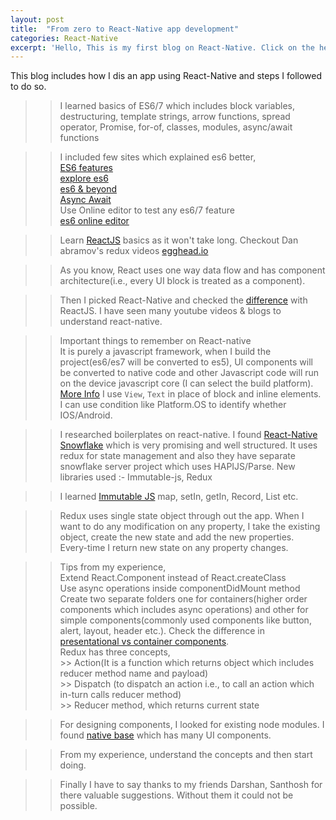 ```yaml
---
layout: post
title:  "From zero to React-Native app development"
categories: React-Native
excerpt: 'Hello, This is my first blog on React-Native. Click on the header to know how I created a mobile app. Feel free to add any inputs.'
---
```


This blog includes how I dis an app using React-Native and steps I followed to do so.

>> I learned basics of ES6/7 which includes block variables, destructuring, template strings, arrow functions, spread operator, Promise, for-of, classes, modules, async/await functions  

  >> I included few sites which explained es6 better,  
    [ES6 features][lukehoban]  
    [explore es6][core-features]  
    [es6 & beyond][es6-beyond]  
    [Async Await][async-await]  
    Use Online editor to test any es6/7 feature  
    [es6 online editor][es6-editor]  

>> Learn [ReactJS][reactjs] basics as it won't take long. Checkout Dan abramov's redux videos [egghead.io][egghead]  

>> As you know, React uses one way data flow and has component architecture(i.e., every UI block is treated as a component).  

>> Then I picked React-Native and checked the [difference][difference] with ReactJS. I have seen many youtube videos & blogs to understand react-native.  

  >> Important things to remember on React-native  
     It is purely a javascript framework, when I build the project(es6/es7 will be converted to es5), UI components will be converted to native code and other Javascript code will run on the device javascript core (I can select the build platform). [More Info][more-info]
     I use `View`, `Text` in place of block and inline elements.  
     I can use condition like Platform.OS to identify whether IOS/Android.   

>> I researched boilerplates on react-native. I found [React-Native Snowflake][snowflake] which is very promising and well structured. It uses redux for state management and also they have separate snowflake server project which uses HAPIJS/Parse.
  >> New libraries used :- Immutable-js, Redux

>> I learned [Immutable JS][immutable-js] map, setIn, getIn, Record, List etc.  

>> Redux uses single state object through out the app. When I want to do any modification on any property, I take the existing object, create the new state and add the new properties.  
>> Every-time I return new state on any property changes.

>> Tips from my experience,  
   >> Extend React.Component instead of React.createClass  
   >> Use async operations inside componentDidMount method  
   >> Create two separate folders one for containers(higher order components which includes async operations) and other for simple components(commonly used components like button, alert, layout, header etc.). Check the difference in [presentational vs container components][presentaional-container].  
   >> Redux has three concepts,  
      >> Action(It is a function which returns object which includes reducer method name and payload)  
      >> Dispatch (to dispatch an action i.e., to call an action which in-turn calls reducer method)  
      >> Reducer method, which returns current state  

>> For designing components, I looked for existing node modules. I found [native base][native-base] which has many UI components.  

>> From my experience, understand the concepts and then start doing.  

>> Finally I have to say thanks to my friends Darshan, Santhosh for there valuable suggestions. Without them it could not be possible.


[difference]: https://medium.com/@alexmngn/from-reactjs-to-react-native-what-are-the-main-differences-between-both-d6e8e88ebf24#.ls6zapbqo
[presentaional-container]: https://medium.com/@dan_abramov/smart-and-dumb-components-7ca2f9a7c7d0#.2z07opcjt
[egghead]: https://egghead.io/courses/getting-started-with-redux
[reactjs]: https://facebook.github.io/react/tutorial/tutorial.html
[lukehoban]: https://github.com/lukehoban/es6features
[core-features]: http://exploringjs.com/es6/ch_core-features.html
[es6-beyond]: https://github.com/getify/You-Dont-Know-JS/tree/master/es6%20%26%20beyond
[es6-editor]: https://babeljs.io/repl/
[async-await]: http://www.2ality.com/2016/02/async-functions.html
[immutable-js]: https://facebook.github.io/immutable-js/
[snowflake]: https://github.com/bartonhammond/snowflake
[native-base]: http://nativebase.io/
[more-info]: https://medium.com/@shaheenghiassy/react-native-s-execution-context-d63e5d4930f4#.tzj40ma53
